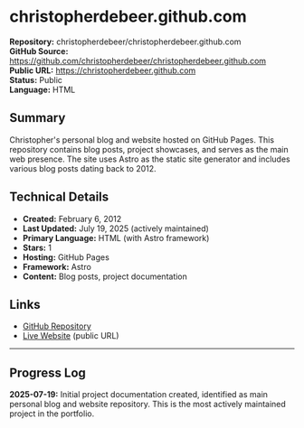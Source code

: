 # christopherdebeer.github.com

**Repository:** christopherdebeer/christopherdebeer.github.com  
**GitHub Source:** https://github.com/christopherdebeer/christopherdebeer.github.com  
**Public URL:** https://christopherdebeer.github.com  
**Status:** Public  
**Language:** HTML  

## Summary

Christopher's personal blog and website hosted on GitHub Pages. This repository contains blog posts, project showcases, and serves as the main web presence. The site uses Astro as the static site generator and includes various blog posts dating back to 2012.

## Technical Details

- **Created:** February 6, 2012
- **Last Updated:** July 19, 2025 (actively maintained)
- **Primary Language:** HTML (with Astro framework)
- **Stars:** 1
- **Hosting:** GitHub Pages
- **Framework:** Astro
- **Content:** Blog posts, project documentation

## Links

- [GitHub Repository](https://github.com/christopherdebeer/christopherdebeer.github.com)
- [Live Website](https://christopherdebeer.github.com) (public URL)

---

## Progress Log

**2025-07-19:** Initial project documentation created, identified as main personal blog and website repository. This is the most actively maintained project in the portfolio.